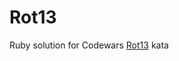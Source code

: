 # Rot13
Ruby solution for Codewars [Rot13](https://www.codewars.com/kata/530e15517bc88ac656000716) kata
